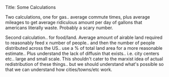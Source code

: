 Title: Some Calculations

Two calculations, one for gas.. average commute times, plus average mileages to get average ridiculous amount per day of gallons that americans literally waste.  Probably a scary number.

Second calculation.. for food/land.  Average amount of airable land required to reasonably feed x number of people.. and then the number of people distributed across the US.. use a % of total land area for a more reasonable estimate.. Plus understand the lack of diffusin that exists.. i.e. city centers etc..  large and small scale.  This shouldn't cater to the marxist idea of actual redistribution of these things.. but we should understand what's possible so that we can understand how cities/towns/etc work.

